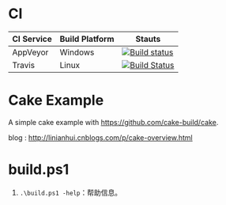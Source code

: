 # CI
| CI Service | Build Platform | Stauts |
|------------|----------------|--------|
| AppVeyor   |    Windows     | [![Build status](https://ci.appveyor.com/api/projects/status/f3u7aafwwhuw6cv7?svg=true)](https://ci.appveyor.com/project/linianhui/cake-example) |
| Travis     |  Linux         | [![Build Status](https://travis-ci.org/linianhui/cake.example.svg?branch=master)](https://travis-ci.org/linianhui/cake.example) |

# Cake Example
A simple cake example with https://github.com/cake-build/cake.

blog : http://linianhui.cnblogs.com/p/cake-overview.html

# build.ps1

1. `.\build.ps1 -help`：帮助信息。